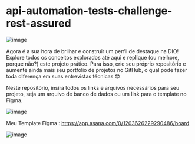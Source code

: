 # api-automation-tests-challenge-rest-assured

![image](https://user-images.githubusercontent.com/98029687/209961508-b78b8427-9520-499a-8563-0a9e690bd88a.png)

Agora é a sua hora de brilhar e construir um perfil de destaque na DIO! Explore todos os conceitos explorados até aqui e replique (ou melhore, porque não?) este projeto prático. Para isso, crie seu próprio repositório e aumente ainda mais seu portfólio de projetos no GitHub, o qual pode fazer toda diferença em suas entrevistas técnicas 😎
 
Neste repositório, insira todos os links e arquivos necessários para seu projeto, seja um arquivo de banco de dados ou um link para o template no Figma.

![image](https://user-images.githubusercontent.com/98029687/209962359-2ee699d9-0a64-442f-807e-451b2ef5b582.png)

Meu Template Figma : https://app.asana.com/0/1203626229290486/board

![image](https://user-images.githubusercontent.com/98029687/209963037-2246868d-0d0f-4399-8425-7bca3b5304f5.png)

